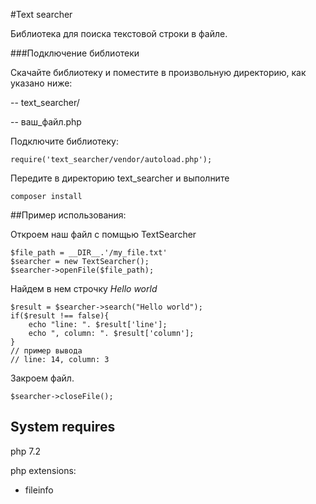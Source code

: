 #Text searcher

Библиотека для поиска текстовой строки в файле.

###Подключение библиотеки

Скачайте библиотеку и поместите в произвольную директорию, как указано ниже:

-- text_searcher/

-- ваш_файл.php


Подключите библиотеку:
```
require('text_searcher/vendor/autoload.php');
```

Передите в директорию text_searcher и выполните

```
composer install
```

##Пример использования:

Откроем наш файл с помщью TextSearcher
```
$file_path = __DIR__.'/my_file.txt'
$searcher = new TextSearcher();
$searcher->openFile($file_path);
```
Найдем в нем строчку *Hello world*
```
$result = $searcher->search("Hello world");
if($result !== false){
    echo "line: ". $result['line'];
    echo ", column: ". $result['column'];
}
// пример вывода 
// line: 14, column: 3
```

Закроем файл.
```
$searcher->closeFile();
```


## System requires
php 7.2

php extensions:
*    fileinfo

